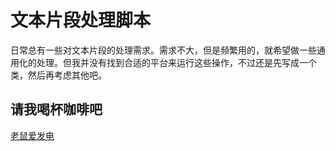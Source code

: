 # 文本片段处理脚本

日常总有一些对文本片段的处理需求。需求不大，但是频繁用的，就希望做一些通用化的处理。但我并没有找到合适的平台来运行这些操作，不过还是先写成一个类，然后再考虑其他吧。



## 请我喝杯咖啡吧

[老鼠爱发电](https://afdian.com/a/daomishu)